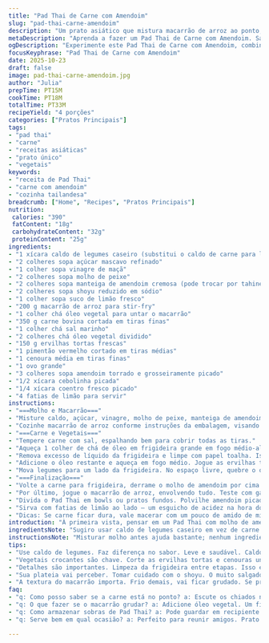 ```yaml
---
title: "Pad Thai de Carne com Amendoim"
slug: "pad-thai-carne-amendoim"
description: "Um prato asiático que mistura macarrão de arroz ao ponto, carne bovina suculenta e um molho cremoso de amendoim, equilibrando doce, azedo e salgado. Usa ervilhas tortas crocantes, cenoura e pimentão para textura, ovos mexidos no ponto certo, e finaliza com coentro, amendoim e cebolinha para frescor e crocância. Uma pequena substituição e tempos ajustados para evitar exageros. Um giro no clássico que exige atenção nos detalhes visuais e aromas para não passar do ponto nem secar a carne."
metaDescription: "Aprenda a fazer um Pad Thai de Carne com Amendoim. Sabor intenso, ingredientes frescos. Um prato tailandês inusitado e delicioso."
ogDescription: "Experimente este Pad Thai de Carne com Amendoim, combinações de sabores e texturas. Um clássico aprimorado que encanta o paladar."
focusKeyphrase: "Pad Thai de Carne com Amendoim"
date: 2025-10-23
draft: false
image: pad-thai-carne-amendoim.jpg
author: "Julia"
prepTime: PT15M
cookTime: PT18M
totalTime: PT33M
recipeYield: "4 porções"
categories: ["Pratos Principais"]
tags:
- "pad thai"
- "carne"
- "receitas asiáticas"
- "prato único"
- "vegetais"
keywords:
- "receita de Pad Thai"
- "carne com amendoim"
- "cozinha tailandesa"
breadcrumb: ["Home", "Recipes", "Pratos Principais"]
nutrition: 
 calories: "390"
 fatContent: "18g"
 carbohydrateContent: "32g"
 proteinContent: "25g"
ingredients:
- "1 xícara caldo de legumes caseiro (substitui o caldo de carne para leveza)"
- "2 colheres sopa açúcar mascavo refinado"
- "1 colher sopa vinagre de maçã"
- "2 colheres sopa molho de peixe"
- "2 colheres sopa manteiga de amendoim cremosa (pode trocar por tahine para variação)"
- "2 colheres sopa shoyu reduzido em sódio"
- "1 colher sopa suco de limão fresco"
- "200 g macarrão de arroz para stir-fry"
- "1 colher chá óleo vegetal para untar o macarrão"
- "350 g carne bovina cortada em tiras finas"
- "1 colher chá sal marinho"
- "2 colheres chá óleo vegetal dividido"
- "150 g ervilhas tortas frescas"
- "1 pimentão vermelho cortado em tiras médias"
- "1 cenoura média em tiras finas"
- "1 ovo grande"
- "3 colheres sopa amendoim torrado e grosseiramente picado"
- "1/2 xícara cebolinha picada"
- "1/4 xícara coentro fresco picado"
- "4 fatias de limão para servir"
instructions:
- "===Molho e Macarrão==="
- "Misture caldo, açúcar, vinagre, molho de peixe, manteiga de amendoim, shoyu e suco de limão numa tigela. Bata até ficar homogêneo, textura ligeiramente densa. Reserve."
- "Cozinhe macarrão de arroz conforme instruções da embalagem, visando o ponto al dente. Logo após, escorra e enxágue em água fria para parar cozimento e evitar grudar. Misture 1 colher de chá de óleo vegetal para não embolar. Reserve."
- "===Carne e Vegetais==="
- "Tempere carne com sal, espalhando bem para cobrir todas as tiras."
- "Aqueça 1 colher de chá de óleo em frigideira grande em fogo médio-alto. Faça testes com um pequeno pedaço de carne para ver se está quente o suficiente — deve chiar na hora. Adicione a carne, mexendo até dourar por igual, cerca de 4–6 minutos; tenha cuidado para não cozinhar demais e ressecar. Retire e deixe descansar numa travessa."
- "Remova excesso de líquido da frigideira e limpe com papel toalha. Isso evita que o óleo espirre na próxima etapa e ajuda o selo se manter para os sabores."
- "Adicione o óleo restante e aqueça em fogo médio. Jogue as ervilhas tortas, deixando o som crocante subir rapidamente, cozinhe 2–3 minutos até manter crocância, nunca murchar demais. Refogue o pimentão e a cenoura junto, movimentando até amolecer, mais uns 2–3 minutos. A cor vibrante é um sinal de frescor e ponto certo, use garfo para sentir resistência delicada."
- "Mova legumes para um lado da frigideira. No espaço livre, quebre o ovo e mexa com a espátula até formar pedaços pequenos e firmes, mas não secos. Misture com os legumes."
- "===Finalização==="
- "Volte a carne para frigideira, derrame o molho de amendoim por cima de tudo. Mexa cuidadosamente para que o molho envolva carne e legumes, criando uma camada cremosa. O calor deve ser médio para baixo agora, evitando que o molho talhe."
- "Por último, jogue o macarrão de arroz, envolvendo tudo. Teste com garfo: o macarrão deve estar quente, sedoso e não pegajoso. Se precisar, desligue o fogo e tampe por 1-2 minutos; isso vai uniformizar o calor e permitir que ingredientes se harmoniem."
- "Divida o Pad Thai em bowls ou pratos fundos. Polvilhe amendoim picado, cebolinha e coentro para crocância e frescor que corta a cremosidade."
- "Sirva com fatias de limão ao lado — um esguicho de acidez na hora do consumo é jogo inteligente para levantar sabores que possam estar amenos."
- "Dicas: Se carne ficar dura, vale macerar com um pouco de amido de milho ou trocar por frango para textura mais macia. Para veganos, tofu firme funcionaria com molho de soja extra, e substituir molho de peixe por tamari é saída segura. Evite cozinhar legumes demais para não perder crocância e cor vibrante. Controle fogo para que ovos não ressequem, isso pode arruinar o conjunto."
introduction: "À primeira vista, pensar em um Pad Thai com molho de amendoim pode parecer inusitado por sair do perfil tradicional, mas é onde encontrei equilíbrio e sabor intenso. A mistura do molho com a carne bovina crocante e legumes frescos cria uma harmonia diferente do esperado, porém irresistível. Com cada tentativa, fui afinando os tempos para não perder a textura do macarrão nem a suculência da carne. O toque do limão finaliza com uma acidez que quebra a cremosidade da manteiga de amendoim. Ideal para quem curte pratos tailandeses com um twist e sem complicação."
ingredientsNote: "Sugiro usar caldo de legumes caseiro em vez de carne para um sabor mais leve e limpo, que não sombreia demais os demais ingredientes. Troque a manteiga de amendoim por tahine se quiser variar a pegada, lembrando que o tahine tem sabor mais terroso. O macarrão de arroz é essencial para essa receita; escolher um que cozinhe rápido evita o risco de ficar mole. Para manter a crocância dos vegetais, corte-os uniformemente e não os cozinhe demais. Usar molho de peixe ou shoyu de qualidade faz toda a diferença — o barato pode deixar gosto residual indesejado."
instructionsNote: "Misturar molho antes ajuda bastante; nenhum ingrediente ali deve se sentir fora do lugar. Preste bastante atenção ao som da carne na frigideira — quando o chiado diminui, é sinal de que está pronta para virar. Limpar a frigideira entre etapas é um truque simples que evita sabores queimados e excesso de liquido. Cozinhar vegetais separadamente do ovo e depois misturar cria texturas melhores, não misture tudo direto para não amolecer demais. Por fim, cuidar do macarrão no final evita que ele fique grudado ou quebradiço. Sempre prove antes de servir para ajustar acidez ou sal, esses detalhes fazem a diferença no resultado final."
tips:
- "Use caldo de legumes. Faz diferença no sabor. Leve e saudável. Caldo de carne pesa muito. Se a carne estiver dura, amido de milho ajuda. Ou troca por frango. O macarrão é essencial. Cozinhe até o ponto certo. Rápido, não deixe murchar."
- "Vegetais crocantes são chave. Corte as ervilhas tortas e cenouras uniformes. Invista no tempo de refogado. Se murcharem, textura some. Verifique o calor, evite fogo muito alto. O ovo deve ficar picadinho. Tem que misturar junto aos vegetais. Garanta que não fique seco."
- "Detalhes são importantes. Limpeza da frigideira entre etapas. Isso evita sabores queimados. Assim, não tem gosto residual. Teste o molho antes de despejar na carne. Tem que sentir o equilíbrio de sabores."
- "Sua plateia vai perceber. Tomar cuidado com o shoyu. O muito salgado pode desbalancear. Use menos e vá adicionando gradualmente. Experimente antes de servir. A acidez do limão é essencial. Apenas um toque final."
- "A textura do macarrão importa. Frio demais, vai ficar grudado. Se precisar esquentar, tampe. Um truque simples pode salvar sua receita. Aproveite o tempo. Sintonize os aromas enquanto cozinha."
faq:
- "q: Como posso saber se a carne está no ponto? a: Escute os chiados na frigideira. Quando diminui, sinal de que está na hora de virar. Não deixe secar."
- "q: O que fazer se o macarrão grudar? a: Adicione óleo vegetal. Um fio só. Cozinhe no tempo certo, se esfria muito já era. Use água fria para parar o cozimento, essa ajuda."
- "q: Como armazenar sobras de Pad Thai? a: Pode guardar em recipiente fechado. Na geladeira, até dois dias. Para reaquecer, adicione um pouco de água. Isso ajuda a deixar menos seco."
- "q: Serve bem em qual ocasião? a: Perfeito para reunir amigos. Prato único e conversa boa. Também é bom para almoços rápidos. A receita se adapta bem a diferentes paladares."

---
```


